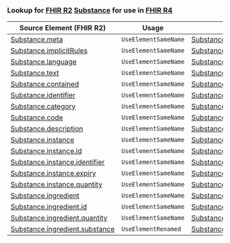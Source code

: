 ### Lookup for [FHIR R2](https://hl7.org/fhir/DSTU2/) [Substance](https://hl7.org/fhir/DSTU2/Substance.html) for use in [FHIR R4](https://hl7.org/fhir/R4/)

| Source Element (FHIR R2) | Usage | Target |
| -------------- | ----- | ------ |
| [Substance.meta](https://hl7.org/fhir/DSTU2/Substance.html#resource) | `UseElementSameName` | [Substance.meta](https://hl7.org/fhir/R4/Substance.html#resource) |
| [Substance.implicitRules](https://hl7.org/fhir/DSTU2/Substance.html#resource) | `UseElementSameName` | [Substance.implicitRules](https://hl7.org/fhir/R4/Substance.html#resource) |
| [Substance.language](https://hl7.org/fhir/DSTU2/Substance.html#resource) | `UseElementSameName` | [Substance.language](https://hl7.org/fhir/R4/Substance.html#resource) |
| [Substance.text](https://hl7.org/fhir/DSTU2/Substance.html#resource) | `UseElementSameName` | [Substance.text](https://hl7.org/fhir/R4/Substance.html#resource) |
| [Substance.contained](https://hl7.org/fhir/DSTU2/Substance.html#resource) | `UseElementSameName` | [Substance.contained](https://hl7.org/fhir/R4/Substance.html#resource) |
| [Substance.identifier](https://hl7.org/fhir/DSTU2/Substance.html#resource) | `UseElementSameName` | [Substance.identifier](https://hl7.org/fhir/R4/Substance.html#resource) |
| [Substance.category](https://hl7.org/fhir/DSTU2/Substance.html#resource) | `UseElementSameName` | [Substance.category](https://hl7.org/fhir/R4/Substance.html#resource) |
| [Substance.code](https://hl7.org/fhir/DSTU2/Substance.html#resource) | `UseElementSameName` | [Substance.code](https://hl7.org/fhir/R4/Substance.html#resource) |
| [Substance.description](https://hl7.org/fhir/DSTU2/Substance.html#resource) | `UseElementSameName` | [Substance.description](https://hl7.org/fhir/R4/Substance.html#resource) |
| [Substance.instance](https://hl7.org/fhir/DSTU2/Substance.html#resource) | `UseElementSameName` | [Substance.instance](https://hl7.org/fhir/R4/Substance.html#resource) |
| [Substance.instance.id](https://hl7.org/fhir/DSTU2/Substance.html#resource) | `UseElementSameName` | [Substance.instance.id](https://hl7.org/fhir/R4/Substance.html#resource) |
| [Substance.instance.identifier](https://hl7.org/fhir/DSTU2/Substance.html#resource) | `UseElementSameName` | [Substance.instance.identifier](https://hl7.org/fhir/R4/Substance.html#resource) |
| [Substance.instance.expiry](https://hl7.org/fhir/DSTU2/Substance.html#resource) | `UseElementSameName` | [Substance.instance.expiry](https://hl7.org/fhir/R4/Substance.html#resource) |
| [Substance.instance.quantity](https://hl7.org/fhir/DSTU2/Substance.html#resource) | `UseElementSameName` | [Substance.instance.quantity](https://hl7.org/fhir/R4/Substance.html#resource) |
| [Substance.ingredient](https://hl7.org/fhir/DSTU2/Substance.html#resource) | `UseElementSameName` | [Substance.ingredient](https://hl7.org/fhir/R4/Substance.html#resource) |
| [Substance.ingredient.id](https://hl7.org/fhir/DSTU2/Substance.html#resource) | `UseElementSameName` | [Substance.ingredient.id](https://hl7.org/fhir/R4/Substance.html#resource) |
| [Substance.ingredient.quantity](https://hl7.org/fhir/DSTU2/Substance.html#resource) | `UseElementSameName` | [Substance.ingredient.quantity](https://hl7.org/fhir/R4/Substance.html#resource) |
| [Substance.ingredient.substance](https://hl7.org/fhir/DSTU2/Substance.html#resource) | `UseElementRenamed` | [Substance.ingredient.substance[x]](https://hl7.org/fhir/R4/Substance.html#resource) |
